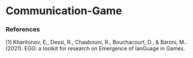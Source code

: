 # Communication-Game


### References

[1] Kharitonov, E., Dessi, R., Chaabouni, R., Bouchacourt, D., & Baroni, M.. (2021). EGG: a toolkit for research on Emergence of lanGuage in Games.
